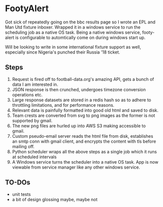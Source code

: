 # FootyAlert
Got sick of repeatedly going on the bbc results page so I wrote an EPL and Man Utd fixture inboxer. Wrapped it in a windows service to run the scheduling job as a native OS task. Being a native windows service, footy-alert is configurable to automtically come on during windows start up.

Will be looking to write in some international fixture support as well, especially since Nigeria's punched their Russia '18 ticket.

## Steps
1. Request is fired off to football-data.org's amazing API, gets a bunch of data I am interested in.
2. JSON response is then crunched, undergoes timezone conversion operations etc.
3. Large response datasets are stored in a redis hash so as to adhere to throttling limitations, and for performance reasons.
4. Relevant data is painfully formatted into good old html and saved to disk.
5. Team crests are converted from svg to png images as the former is not supported by gmail.
6. The new png files are hurled up into AWS S3 making accessible to gmail.
7. Custom pseudo-email server reads the html file from disk, establishes an smtp conn with gmail client, and encrypts the content with tls before mailing off.
8. Python scheduler wraps all the above steps as a single job which it runs at scheduled intervals
9. A Windows service turns the scheduler into a native OS task. App is now viewable from service manager like any other windows service.

## TO-DOs
- unit tests
- a bit of design glossing maybe, maybe not 

